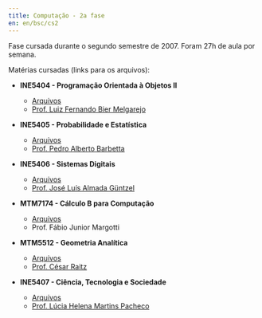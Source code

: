 ```yaml
---
title: Computação - 2a fase
en: en/bsc/cs2
---
```


Fase cursada durante o segundo semestre de 2007. Foram 27h de aula por semana.

Matérias cursadas (links para os arquivos):

  * **INE5404 - Programação Orientada à Objetos II**
      + [Arquivos](http://archive.alvb.in/bsc/disciplinas/ine5404/)
      + [Prof. Luiz Fernando Bier Melgarejo](http://buscatextual.cnpq.br/buscatextual/visualizacv.jsp?id=K4208339Z4)

  * **INE5405 - Probabilidade e Estatística**
      + [Arquivos](http://archive.alvb.in/bsc/disciplinas/ine5405/)
      + [Prof. Pedro Alberto Barbetta](http://www.inf.ufsc.br/~barbetta/)

  * **INE5406 - Sistemas Digitais**
      + [Arquivos](http://archive.alvb.in/bsc/disciplinas/ine5406/)
      + [Prof. José Luís Almada Güntzel](http://www.inf.ufsc.br/~guntzel/)

  * **MTM7174 - Cálculo B para Computação**
      + [Arquivos](http://archive.alvb.in/bsc/disciplinas/mtm7174/)
      + Prof. Fábio Junior Margotti

  * **MTM5512 - Geometria Analítica**
      + [Arquivos](http://archive.alvb.in/bsc/disciplinas/mtm5512/)
      + [Prof. César Raitz](http://buscatextual.cnpq.br/buscatextual/visualizacv.jsp?id=K4731782D2)

  * **INE5407 - Ciência, Tecnologia e Sociedade**
      + [Arquivos](http://archive.alvb.in/bsc/disciplinas/ine5407/)
      + [Prof. Lúcia Helena Martins Pacheco](http://www.inf.ufsc.br/~lucia/)

